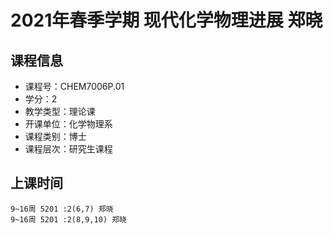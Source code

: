 # 2021年春季学期 现代化学物理进展 郑晓






## 课程信息

- 课程号：CHEM7006P.01
- 学分：2
- 教学类型：理论课
- 开课单位：化学物理系
- 课程类别：博士
- 课程层次：研究生课程

## 上课时间

```
9~16周 5201 :2(6,7) 郑晓
9~16周 5201 :2(8,9,10) 郑晓
```

